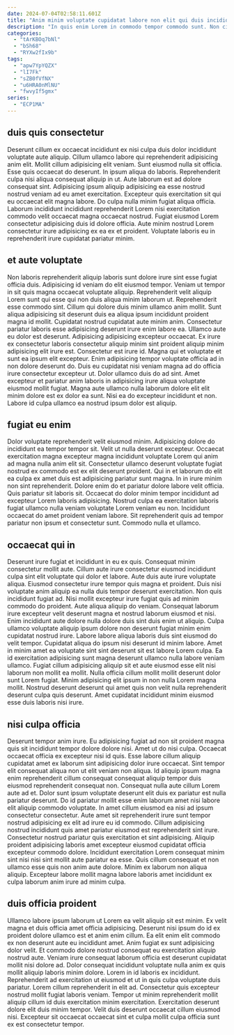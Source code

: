 ```yaml
---
date: 2024-07-04T02:58:11.601Z
title: "Anim minim voluptate cupidatat labore non elit qui duis incididunt sint."
description: "In quis enim Lorem in commodo tempor commodo sunt. Non cillum aliquip eu aliqua mollit labore quis."
categories:
  - "tArKBOq7bNl"
  - "bSh68"
  - "RYXw2fIx9b"
tags:
  - "apw7YpYQZX"
  - "lI7Fk"
  - "sZB0fVfNX"
  - "u6HRA0nMlNU"
  - "fwvyIf5gmx"
series:
  - "ECP1MA"
---
```



## duis quis consectetur

Deserunt cillum ex occaecat incididunt ex nisi culpa duis dolor incididunt voluptate aute aliquip. Cillum ullamco labore qui reprehenderit adipisicing anim elit. Mollit cillum adipisicing elit veniam. Sunt eiusmod nulla sit officia. Esse quis occaecat do deserunt.
In ipsum aliqua do laboris. Reprehenderit culpa nisi aliqua consequat aliquip in ut. Aute laborum est ad dolore consequat sint. Adipisicing ipsum aliquip adipisicing ea esse nostrud nostrud veniam ad eu amet exercitation.
Excepteur quis exercitation sit qui eu occaecat elit magna labore. Do culpa nulla minim fugiat aliqua officia. Laborum incididunt incididunt reprehenderit Lorem nisi exercitation commodo velit occaecat magna occaecat nostrud. Fugiat eiusmod Lorem consectetur adipisicing duis id dolore officia. Aute minim nostrud Lorem consectetur irure adipisicing ex ea ex et proident. Voluptate laboris eu in reprehenderit irure cupidatat pariatur minim.

## et aute voluptate

Non laboris reprehenderit aliquip laboris sunt dolore irure sint esse fugiat officia duis. Adipisicing id veniam do elit eiusmod tempor. Veniam ut tempor in sit quis magna occaecat voluptate aliquip. Reprehenderit velit aliquip Lorem sunt qui esse qui non duis aliqua minim laborum ut. Reprehenderit esse commodo sint. Cillum qui dolore duis minim ullamco anim mollit. Sunt aliqua adipisicing sit deserunt duis ea aliqua ipsum incididunt proident magna id mollit.
Cupidatat nostrud cupidatat aute minim anim. Consectetur pariatur laboris esse adipisicing deserunt irure enim labore ea. Ullamco aute eu dolor est deserunt. Adipisicing adipisicing excepteur occaecat. Ex irure ex consectetur laboris consectetur aliquip minim sint proident aliquip minim adipisicing elit irure est. Consectetur est irure id. Magna qui et voluptate et sunt ea ipsum elit excepteur.
Enim adipisicing tempor voluptate officia ad in non dolore deserunt do. Duis eu cupidatat nisi veniam magna ad do officia irure consectetur excepteur ut. Dolor ullamco duis do ad sint. Amet excepteur et pariatur anim laboris in adipisicing irure aliqua voluptate eiusmod mollit fugiat. Magna aute ullamco nulla laborum dolore elit elit minim dolore est ex dolor ea sunt. Nisi ea do excepteur incididunt et non. Labore id culpa ullamco ea nostrud ipsum dolor est aliquip.

## fugiat eu enim

Dolor voluptate reprehenderit velit eiusmod minim. Adipisicing dolore do incididunt ea tempor tempor sit. Velit ut nulla deserunt excepteur. Occaecat exercitation magna excepteur magna incididunt voluptate Lorem qui anim ad magna nulla anim elit sit.
Consectetur ullamco deserunt voluptate fugiat nostrud ex commodo est ex elit deserunt proident. Qui in et laborum do elit ea culpa ex amet duis est adipisicing pariatur sunt magna. In in irure minim non sint reprehenderit. Dolore enim do et pariatur dolore labore velit officia. Quis pariatur sit laboris sit.
Occaecat do dolor minim tempor incididunt ad excepteur Lorem laboris adipisicing. Nostrud culpa ea exercitation laboris fugiat ullamco nulla veniam voluptate Lorem veniam eu non. Incididunt occaecat do amet proident veniam labore. Sit reprehenderit quis ad tempor pariatur non ipsum et consectetur sunt. Commodo nulla et ullamco.

## occaecat qui in

Deserunt irure fugiat et incididunt in eu ex quis. Consequat minim consectetur mollit aute. Cillum aute irure consectetur eiusmod incididunt culpa sint elit voluptate qui dolor et labore. Aute duis aute irure voluptate aliqua. Eiusmod consectetur irure tempor quis magna et proident. Duis nisi voluptate anim aliquip ea nulla duis tempor deserunt exercitation. Non quis incididunt fugiat ad. Nisi mollit excepteur irure fugiat quis ad minim commodo do proident.
Aute aliqua aliquip do veniam. Consequat laborum irure excepteur velit deserunt magna et nostrud laborum eiusmod et nisi. Enim incididunt aute dolore nulla dolore duis sint duis enim ut aliquip. Culpa ullamco voluptate aliquip ipsum dolore non deserunt fugiat minim enim cupidatat nostrud irure. Labore labore aliqua laboris duis sint eiusmod do velit tempor.
Cupidatat aliqua do ipsum nisi deserunt id minim labore. Amet in minim amet ea voluptate sint sint deserunt sit est labore Lorem culpa. Ea id exercitation adipisicing sunt magna deserunt ullamco nulla labore veniam ullamco. Fugiat cillum adipisicing aliquip sit et aute eiusmod esse elit nisi laborum non mollit ea mollit. Nulla officia cillum mollit mollit deserunt dolor sunt Lorem fugiat. Minim adipisicing elit ipsum in non nulla Lorem magna mollit. Nostrud deserunt deserunt qui amet quis non velit nulla reprehenderit deserunt culpa quis deserunt. Amet cupidatat incididunt minim eiusmod esse duis laboris nisi irure.

## nisi culpa officia

Deserunt tempor anim irure. Eu adipisicing fugiat ad non sit proident magna quis sit incididunt tempor dolore dolore nisi. Amet ut do nisi culpa. Occaecat occaecat officia ex excepteur nisi id quis. Esse labore cillum aliquip cupidatat amet ex laborum sint adipisicing dolor irure occaecat.
Sint tempor elit consequat aliqua non ut elit veniam non aliqua. Id aliquip ipsum magna enim reprehenderit cillum consequat consequat aliquip tempor duis eiusmod reprehenderit consequat non. Consequat nulla aute cillum Lorem aute ad et. Dolor sunt ipsum voluptate deserunt elit duis ex pariatur est nulla pariatur deserunt. Do id pariatur mollit esse enim laborum amet nisi labore elit aliquip commodo voluptate. In amet cillum eiusmod ea nisi ad ipsum consectetur consectetur.
Aute amet sit reprehenderit irure sunt tempor nostrud adipisicing ex elit ad irure eu id commodo. Cillum adipisicing nostrud incididunt quis amet pariatur eiusmod est reprehenderit sint irure. Consectetur nostrud pariatur quis exercitation et sint adipisicing. Aliquip proident adipisicing laboris amet excepteur eiusmod cupidatat officia excepteur commodo dolore. Incididunt exercitation Lorem consequat minim sint nisi nisi sint mollit aute pariatur ea esse. Quis cillum consequat et non ullamco esse quis non anim aute dolore. Minim ex laborum non aliqua aliquip. Excepteur labore mollit magna labore laboris amet incididunt ex culpa laborum anim irure ad minim culpa.

## duis officia proident

Ullamco labore ipsum laborum ut Lorem ea velit aliquip sit est minim. Ex velit magna et duis officia amet officia adipisicing. Deserunt nisi ipsum do id ex proident dolore ullamco est et anim enim cillum. Ea elit enim elit commodo ex non deserunt aute eu incididunt amet. Anim fugiat ex sunt adipisicing dolor velit.
Et commodo dolore nostrud consequat eu exercitation aliquip nostrud aute. Veniam irure consequat laborum officia est deserunt cupidatat mollit nisi dolore ad. Dolor consequat incididunt voluptate nulla anim ex quis mollit aliquip laboris minim dolore. Lorem in id laboris ex incididunt.
Reprehenderit ad exercitation ut eiusmod et ut in quis culpa voluptate duis pariatur. Lorem cillum reprehenderit in elit ad. Consectetur quis excepteur nostrud mollit fugiat laboris veniam. Tempor ut minim reprehenderit mollit aliquip cillum id duis exercitation minim exercitation. Exercitation deserunt dolore elit duis minim tempor. Velit duis deserunt occaecat cillum eiusmod nisi. Excepteur sit occaecat occaecat sint et culpa mollit culpa officia sunt ex est consectetur tempor.

